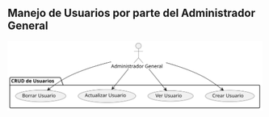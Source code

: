 ## Manejo de Usuarios por parte del Administrador General

![Diagrama de Manejo de Usuarios](./manejoUsuarios.svg)